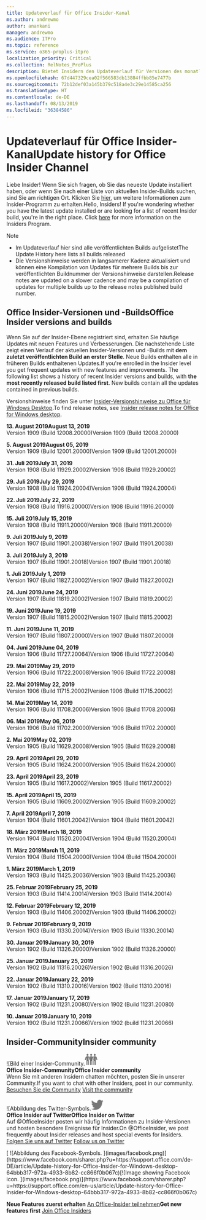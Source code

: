 ```yaml
---
title: Updateverlauf für Office Insider-Kanal
ms.author: andrewmo
author: anankani
manager: andrewmo
ms.audience: ITPro
ms.topic: reference
ms.service: o365-proplus-itpro
localization_priority: Critical
ms.collection: RelNotes_ProPlus
description: Bietet Insidern den Updateverlauf für Versionen des monatlichen Kanals (Insider Fast) für Windows Desktop.
ms.openlocfilehash: 67d447329cea02f566583db13884ffbb85e7477b
ms.sourcegitcommit: 72b12def03a145b379c518a4e3c29e14585ca256
ms.translationtype: HT
ms.contentlocale: de-DE
ms.lasthandoff: 08/13/2019
ms.locfileid: "36384586"
---
```

# <a name="update-history-for-office-insider-channel"></a><span data-ttu-id="d5227-103">Updateverlauf für Office Insider-Kanal</span><span class="sxs-lookup"><span data-stu-id="d5227-103">Update history for Office Insider Channel</span></span>

<span data-ttu-id="d5227-p101">Liebe Insider! Wenn Sie sich fragen, ob Sie das neueste Update installiert haben, oder wenn Sie nach einer Liste von aktuellen Insider-Builds suchen, sind Sie am richtigen Ort. Klicken Sie [hier](https://insider.office.com/), um weitere Informationen zum Insider-Programm zu erhalten.</span><span class="sxs-lookup"><span data-stu-id="d5227-p101">Hello, Insiders! If you're wondering whether you have the latest update installed or are looking for a list of recent Insider build, you're in the right place. Click [here](https://insider.office.com/) for more information on the Insiders Program.</span></span>

> [!NOTE]
> - <span data-ttu-id="d5227-107">Im Updateverlauf hier sind alle veröffentlichten Builds aufgelistet</span><span class="sxs-lookup"><span data-stu-id="d5227-107">The Update History here lists all builds released</span></span>
> - <span data-ttu-id="d5227-108">Die Versionshinweise werden in langsamerer Kadenz aktualisiert und können eine Kompilation von Updates für mehrere Builds bis zur veröffentlichten Buildnummer der Versionshinweise darstellen.</span><span class="sxs-lookup"><span data-stu-id="d5227-108">Release notes are updated on a slower cadence and may be a compilation of updates for multiple builds up to the release notes published build number.</span></span>



## <a name="office-insider-versions-and-builds"></a><span data-ttu-id="d5227-109">Office Insider-Versionen und -Builds</span><span class="sxs-lookup"><span data-stu-id="d5227-109">Office Insider versions and builds</span></span>

<span data-ttu-id="d5227-p102">Wenn Sie auf der Insider-Ebene registriert sind, erhalten Sie häufige Updates mit neuen Features und Verbesserungen. Die nachstehende Liste zeigt einen Verlauf der aktuellen Insider-Versionen und -Builds mit **dem zuletzt veröffentlichten Build an erster Stelle**. Neue Builds enthalten alle in früheren Builds enthaltenen Updates.</span><span class="sxs-lookup"><span data-stu-id="d5227-p102">If you're enrolled in the Insider level you get frequent updates with new features and improvements. The following list shows a history of recent Insider versions and builds, with **the most recently released build listed first**. New builds contain all the updates contained in previous builds.</span></span> 

<span data-ttu-id="d5227-113">Versionshinweise finden Sie unter [Insider-Versionshinweise zu Office für Windows Desktop](https://docs.microsoft.com/de-DE/OfficeUpdates/release-notes-office-insider).</span><span class="sxs-lookup"><span data-stu-id="d5227-113">To find release notes, see [Insider release notes for Office for Windows desktop](https://docs.microsoft.com/en-us/OfficeUpdates/release-notes-office-insider).</span></span>

[//]: # (NICHT ENTFERNEN)

<span data-ttu-id="d5227-115">**13. August 2019**</span><span class="sxs-lookup"><span data-stu-id="d5227-115">**August 13, 2019**</span></span><br/>
<span data-ttu-id="d5227-116">Version 1909 (Build 12008.20000)</span><span class="sxs-lookup"><span data-stu-id="d5227-116">Version 1909 (Build 12008.20000)</span></span><br/>

<span data-ttu-id="d5227-117">**5. August 2019**</span><span class="sxs-lookup"><span data-stu-id="d5227-117">**August 05, 2019**</span></span><br/>
<span data-ttu-id="d5227-118">Version 1909 (Build 12001.20000)</span><span class="sxs-lookup"><span data-stu-id="d5227-118">Version 1909 (Build 12001.20000)</span></span><br/>

<span data-ttu-id="d5227-119">**31. Juli 2019**</span><span class="sxs-lookup"><span data-stu-id="d5227-119">**July 31, 2019**</span></span><br/>
<span data-ttu-id="d5227-120">Version 1908 (Build 11929.20002)</span><span class="sxs-lookup"><span data-stu-id="d5227-120">Version 1908 (Build 11929.20002)</span></span><br/>

<span data-ttu-id="d5227-121">**29. Juli 2019**</span><span class="sxs-lookup"><span data-stu-id="d5227-121">**July 29, 2019**</span></span><br/>
<span data-ttu-id="d5227-122">Version 1908 (Build 11924.20004)</span><span class="sxs-lookup"><span data-stu-id="d5227-122">Version 1908 (Build 11924.20004)</span></span><br/>

<span data-ttu-id="d5227-123">**22. Juli 2019**</span><span class="sxs-lookup"><span data-stu-id="d5227-123">**July 22, 2019**</span></span><br/>
<span data-ttu-id="d5227-124">Version 1908 (Build 11916.20000)</span><span class="sxs-lookup"><span data-stu-id="d5227-124">Version 1908 (Build 11916.20000)</span></span><br/>

<span data-ttu-id="d5227-125">**15. Juli 2019**</span><span class="sxs-lookup"><span data-stu-id="d5227-125">**July 15, 2019**</span></span><br/>
<span data-ttu-id="d5227-126">Version 1908 (Build 11911.20000)</span><span class="sxs-lookup"><span data-stu-id="d5227-126">Version 1908 (Build 11911.20000)</span></span><br/>

<span data-ttu-id="d5227-127">**9. Juli 2019**</span><span class="sxs-lookup"><span data-stu-id="d5227-127">**July 9, 2019**</span></span><br/>
<span data-ttu-id="d5227-128">Version 1907 (Build 11901.20038)</span><span class="sxs-lookup"><span data-stu-id="d5227-128">Version 1907 (Build 11901.20038)</span></span><br/>

<span data-ttu-id="d5227-129">**3. Juli 2019**</span><span class="sxs-lookup"><span data-stu-id="d5227-129">**July 3, 2019**</span></span><br/>
<span data-ttu-id="d5227-130">Version 1907 (Build 11901.20018)</span><span class="sxs-lookup"><span data-stu-id="d5227-130">Version 1907 (Build 11901.20018)</span></span><br/>

<span data-ttu-id="d5227-131">**1. Juli 2019**</span><span class="sxs-lookup"><span data-stu-id="d5227-131">**July 1, 2019**</span></span><br/>
<span data-ttu-id="d5227-132">Version 1907 (Build 11827.20002)</span><span class="sxs-lookup"><span data-stu-id="d5227-132">Version 1907 (Build 11827.20002)</span></span><br/>

<span data-ttu-id="d5227-133">**24. Juni 2019**</span><span class="sxs-lookup"><span data-stu-id="d5227-133">**June 24, 2019**</span></span><br/>
<span data-ttu-id="d5227-134">Version 1907 (Build 11819.20002)</span><span class="sxs-lookup"><span data-stu-id="d5227-134">Version 1907 (Build 11819.20002)</span></span><br/>

<span data-ttu-id="d5227-135">**19. Juni 2019**</span><span class="sxs-lookup"><span data-stu-id="d5227-135">**June 19, 2019**</span></span><br/>
<span data-ttu-id="d5227-136">Version 1907 (Build 11815.20002)</span><span class="sxs-lookup"><span data-stu-id="d5227-136">Version 1907 (Build 11815.20002)</span></span><br/>

<span data-ttu-id="d5227-137">**11. Juni 2019**</span><span class="sxs-lookup"><span data-stu-id="d5227-137">**June 11, 2019**</span></span><br/>
<span data-ttu-id="d5227-138">Version 1907 (Build 11807.20000)</span><span class="sxs-lookup"><span data-stu-id="d5227-138">Version 1907 (Build 11807.20000)</span></span><br/>

<span data-ttu-id="d5227-139">**04. Juni 2019**</span><span class="sxs-lookup"><span data-stu-id="d5227-139">**June 04, 2019**</span></span><br/>
<span data-ttu-id="d5227-140">Version 1906 (Build 11727.20064)</span><span class="sxs-lookup"><span data-stu-id="d5227-140">Version 1906 (Build 11727.20064)</span></span><br/>


<span data-ttu-id="d5227-141">**29. Mai 2019**</span><span class="sxs-lookup"><span data-stu-id="d5227-141">**May 29, 2019**</span></span><br/>
<span data-ttu-id="d5227-142">Version 1906 (Build 11722.20008)</span><span class="sxs-lookup"><span data-stu-id="d5227-142">Version 1906 (Build 11722.20008)</span></span><br/>

<span data-ttu-id="d5227-143">**22. Mai 2019**</span><span class="sxs-lookup"><span data-stu-id="d5227-143">**May 22, 2019**</span></span><br/> <span data-ttu-id="d5227-144">Version 1906 (Build 11715.20002)</span><span class="sxs-lookup"><span data-stu-id="d5227-144">Version 1906 (Build 11715.20002)</span></span><br/> 

<span data-ttu-id="d5227-145">**14. Mai 2019**</span><span class="sxs-lookup"><span data-stu-id="d5227-145">**May 14, 2019**</span></span><br/> <span data-ttu-id="d5227-146">Version 1906 (Build 11708.20006)</span><span class="sxs-lookup"><span data-stu-id="d5227-146">Version 1906 (Build 11708.20006)</span></span><br/>

<span data-ttu-id="d5227-147">**06. Mai 2019**</span><span class="sxs-lookup"><span data-stu-id="d5227-147">**May 06, 2019**</span></span><br/>
<span data-ttu-id="d5227-148">Version 1906 (Build 11702.20000)</span><span class="sxs-lookup"><span data-stu-id="d5227-148">Version 1906 (Build 11702.20000)</span></span><br/>

<span data-ttu-id="d5227-149">**2. Mai 2019**</span><span class="sxs-lookup"><span data-stu-id="d5227-149">**May 02, 2019**</span></span><br/>
<span data-ttu-id="d5227-150">Version 1905 (Build 11629.20008)</span><span class="sxs-lookup"><span data-stu-id="d5227-150">Version 1905 (Build 11629.20008)</span></span><br/>

<span data-ttu-id="d5227-151">**29. April 2019**</span><span class="sxs-lookup"><span data-stu-id="d5227-151">**April 29, 2019**</span></span><br/>
<span data-ttu-id="d5227-152">Version 1905 (Build 11624.20000)</span><span class="sxs-lookup"><span data-stu-id="d5227-152">Version 1905 (Build 11624.20000)</span></span><br/>

<span data-ttu-id="d5227-153">**23. April 2019**</span><span class="sxs-lookup"><span data-stu-id="d5227-153">**April 23, 2019**</span></span><br/> <span data-ttu-id="d5227-154">Version 1905 (Build 11617.20002)</span><span class="sxs-lookup"><span data-stu-id="d5227-154">Version 1905 (Build 11617.20002)</span></span><br/>

<span data-ttu-id="d5227-155">**15. April 2019**</span><span class="sxs-lookup"><span data-stu-id="d5227-155">**April 15, 2019**</span></span><br/> <span data-ttu-id="d5227-156">Version 1905 (Build 11609.20002)</span><span class="sxs-lookup"><span data-stu-id="d5227-156">Version 1905 (Build 11609.20002)</span></span><br/>

<span data-ttu-id="d5227-157">**7. April 2019**</span><span class="sxs-lookup"><span data-stu-id="d5227-157">**April 7, 2019**</span></span><br/> <span data-ttu-id="d5227-158">Version 1904 (Build 11601.20042)</span><span class="sxs-lookup"><span data-stu-id="d5227-158">Version 1904 (Build 11601.20042)</span></span><br/>

<span data-ttu-id="d5227-159">**18. März 2019**</span><span class="sxs-lookup"><span data-stu-id="d5227-159">**March 18, 2019**</span></span><br/> <span data-ttu-id="d5227-160">Version 1904 (Build 11520.20004)</span><span class="sxs-lookup"><span data-stu-id="d5227-160">Version 1904 (Build 11520.20004)</span></span><br/>

<span data-ttu-id="d5227-161">**11. März 2019**</span><span class="sxs-lookup"><span data-stu-id="d5227-161">**March 11, 2019**</span></span><br/> <span data-ttu-id="d5227-162">Version 1904 (Build 11504.20000)</span><span class="sxs-lookup"><span data-stu-id="d5227-162">Version 1904 (Build 11504.20000)</span></span><br/>

<span data-ttu-id="d5227-163">**1. März 2019**</span><span class="sxs-lookup"><span data-stu-id="d5227-163">**March 1, 2019**</span></span><br/> <span data-ttu-id="d5227-164">Version 1903 (Build 11425.20036)</span><span class="sxs-lookup"><span data-stu-id="d5227-164">Version 1903 (Build 11425.20036)</span></span><br/> 

<span data-ttu-id="d5227-165">**25. Februar 2019**</span><span class="sxs-lookup"><span data-stu-id="d5227-165">**February 25, 2019**</span></span><br/> <span data-ttu-id="d5227-166">Version 1903 (Build 11414.20014)</span><span class="sxs-lookup"><span data-stu-id="d5227-166">Version 1903 (Build 11414.20014)</span></span><br/> 

<span data-ttu-id="d5227-167">**12. Februar 2019**</span><span class="sxs-lookup"><span data-stu-id="d5227-167">**February 12, 2019**</span></span><br/> <span data-ttu-id="d5227-168">Version 1903 (Build 11406.20002)</span><span class="sxs-lookup"><span data-stu-id="d5227-168">Version 1903 (Build 11406.20002)</span></span><br/> 

<span data-ttu-id="d5227-169">**9. Februar 2019**</span><span class="sxs-lookup"><span data-stu-id="d5227-169">**February 9, 2019**</span></span><br/> <span data-ttu-id="d5227-170">Version 1903 (Build 11330.20014)</span><span class="sxs-lookup"><span data-stu-id="d5227-170">Version 1903 (Build 11330.20014)</span></span><br/> 

<span data-ttu-id="d5227-171">**30. Januar 2019**</span><span class="sxs-lookup"><span data-stu-id="d5227-171">**January 30, 2019**</span></span><br/> <span data-ttu-id="d5227-172">Version 1902 (Build 11326.20000)</span><span class="sxs-lookup"><span data-stu-id="d5227-172">Version 1902 (Build 11326.20000)</span></span><br/> 

<span data-ttu-id="d5227-173">**25. Januar 2019**</span><span class="sxs-lookup"><span data-stu-id="d5227-173">**January 25, 2019**</span></span><br/> <span data-ttu-id="d5227-174">Version 1902 (Build 11316.20026)</span><span class="sxs-lookup"><span data-stu-id="d5227-174">Version 1902 (Build 11316.20026)</span></span><br/> 

<span data-ttu-id="d5227-175">**22. Januar 2019**</span><span class="sxs-lookup"><span data-stu-id="d5227-175">**January 22, 2019**</span></span><br/> <span data-ttu-id="d5227-176">Version 1902 (Build 11310.20016)</span><span class="sxs-lookup"><span data-stu-id="d5227-176">Version 1902 (Build 11310.20016)</span></span><br/> 

<span data-ttu-id="d5227-177">**17. Januar 2019**</span><span class="sxs-lookup"><span data-stu-id="d5227-177">**January 17, 2019**</span></span><br/> <span data-ttu-id="d5227-178">Version 1902 (Build 11231.20080)</span><span class="sxs-lookup"><span data-stu-id="d5227-178">Version 1902 (Build 11231.20080)</span></span><br/>

<span data-ttu-id="d5227-179">**10. Januar 2019**</span><span class="sxs-lookup"><span data-stu-id="d5227-179">**January 10, 2019**</span></span><br/> <span data-ttu-id="d5227-180">Version 1902 (Build 11231.20066)</span><span class="sxs-lookup"><span data-stu-id="d5227-180">Version 1902 (build 11231.20066)</span></span><br/> 


## <a name="insider-community"></a><span data-ttu-id="d5227-181">Insider-Community</span><span class="sxs-lookup"><span data-stu-id="d5227-181">Insider community</span></span>

<span data-ttu-id="d5227-182">![Bild einer Insider-Community.</span><span class="sxs-lookup"><span data-stu-id="d5227-182">![Image showing insider community.</span></span> ](images/insidercommunity.png) <br/>
<span data-ttu-id="d5227-183">**Office Insider-Community**</span><span class="sxs-lookup"><span data-stu-id="d5227-183">**Office Insider community**</span></span><br/> <span data-ttu-id="d5227-184">Wenn Sie mit anderen Insidern chatten möchten, posten Sie in unserer Community.</span><span class="sxs-lookup"><span data-stu-id="d5227-184">If you want to chat with other Insiders, post in our community.</span></span><br/><span data-ttu-id="d5227-185"> 
[Besuchen Sie die Community](https://go.microsoft.com/fwlink/?linkid=843493)</span><span class="sxs-lookup"><span data-stu-id="d5227-185"> 
[Visit the community](https://go.microsoft.com/fwlink/?linkid=843493)</span></span><br/> 

<span data-ttu-id="d5227-186">![Abbildung des Twitter-Symbols.</span><span class="sxs-lookup"><span data-stu-id="d5227-186">![Image showing twitter icon.</span></span> ](images/twitter.png)<br/>
<span data-ttu-id="d5227-187">**Office Insider auf Twitter**</span><span class="sxs-lookup"><span data-stu-id="d5227-187">**Office Insider on Twitter**</span></span><br/> <span data-ttu-id="d5227-188">Auf @OfficeInsider posten wir häufig Informationen zu Insider-Versionen und hosten besondere Ereignisse für Insider.</span><span class="sxs-lookup"><span data-stu-id="d5227-188">On @OfficeInsider, we post frequently about Insider releases and host special events for Insiders.</span></span><br/><span data-ttu-id="d5227-189"> 
[Folgen Sie uns auf Twitter](https://go.microsoft.com/fwlink/?linkid=717717)</span><span class="sxs-lookup"><span data-stu-id="d5227-189"> 
[Follow us on Twitter](https://go.microsoft.com/fwlink/?linkid=717717)</span></span><br/> 

<span data-ttu-id="d5227-190">
  [
  ![Abbildung des Facebook-Symbols. ](images/facebook.png)](https://www.facebook.com/sharer.php?u=https://support.office.com/de-DE/article/Update-history-for-Office-Insider-for-Windows-desktop-64bbb317-972a-4933-8b82-cc866f0b067c)</span><span class="sxs-lookup"><span data-stu-id="d5227-190">[![Image showing Facebook icon. ](images/facebook.png)](https://www.facebook.com/sharer.php?u=https://support.office.com/en-us/article/Update-history-for-Office-Insider-for-Windows-desktop-64bbb317-972a-4933-8b82-cc866f0b067c)</span></span>


<span data-ttu-id="d5227-191">**Neue Features zuerst erhalten**
[An Office-Insider teilnehmen](https://insider.office.com/)</span><span class="sxs-lookup"><span data-stu-id="d5227-191">**Get new features first**
[Join Office Insiders](https://insider.office.com/)</span></span>